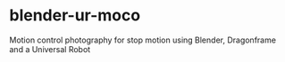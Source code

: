 # blender-ur-moco
Motion control photography for stop motion using Blender, Dragonframe and a Universal Robot
